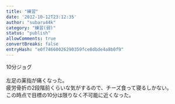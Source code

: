 ```yaml
---
title: "練習"
date: '2012-10-12T23:12:35'
author: "subaru44k"
category: "練習(弱)"
status: "publish"
allowComments: true
convertBreaks: false
entryHash: "e0f74660026290359fce8dbde4a8b0f9"
---
```

10分ジョグ<br>
<br>
左足の薬指が痛くなった。<br>
疲労骨折の2段階前くらいな気がするので、チーズ食って寝るしかない。<br>
この時点で目標の10分は限りなく不可能に近くなった。
